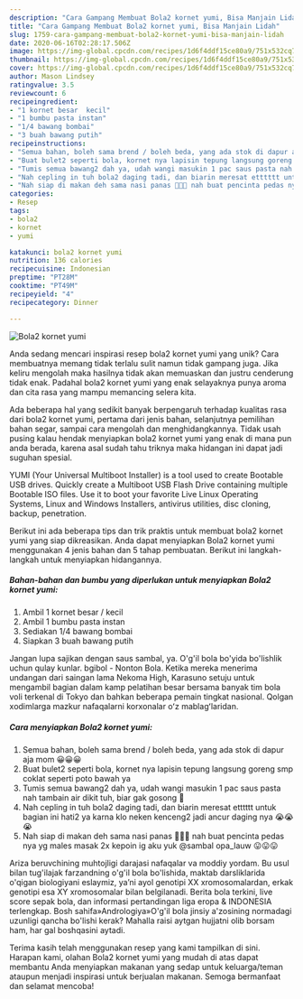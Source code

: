 ```yaml
---
description: "Cara Gampang Membuat Bola2 kornet yumi, Bisa Manjain Lidah"
title: "Cara Gampang Membuat Bola2 kornet yumi, Bisa Manjain Lidah"
slug: 1759-cara-gampang-membuat-bola2-kornet-yumi-bisa-manjain-lidah
date: 2020-06-16T02:28:17.506Z
image: https://img-global.cpcdn.com/recipes/1d6f4ddf15ce80a9/751x532cq70/bola2-kornet-yumi-foto-resep-utama.jpg
thumbnail: https://img-global.cpcdn.com/recipes/1d6f4ddf15ce80a9/751x532cq70/bola2-kornet-yumi-foto-resep-utama.jpg
cover: https://img-global.cpcdn.com/recipes/1d6f4ddf15ce80a9/751x532cq70/bola2-kornet-yumi-foto-resep-utama.jpg
author: Mason Lindsey
ratingvalue: 3.5
reviewcount: 6
recipeingredient:
- "1 kornet besar  kecil"
- "1 bumbu pasta instan"
- "1/4 bawang bombai"
- "3 buah bawang putih"
recipeinstructions:
- "Semua bahan, boleh sama brend / boleh beda, yang ada stok di dapur aja mom 😀😀😀"
- "Buat bulet2 seperti bola, kornet nya lapisin tepung langsung goreng smp coklat seperti poto bawah ya"
- "Tumis semua bawang2 dah ya, udah wangi masukin 1 pac saus pasta nah tambain air dikit tuh, biar gak gosong 🤭"
- "Nah cepling in tuh bola2 daging tadi, dan biarin meresat etttttt untuk bagian ini hati2 ya karna klo neken kenceng2 jadi ancur daging nya 😭😭😭"
- "Nah siap di makan deh sama nasi panas 🥰🥰🥰 nah buat pencinta pedas nya yg males masak 2x kepoin ig aku yuk @sambal opa_lauw 😛😛😛"
categories:
- Resep
tags:
- bola2
- kornet
- yumi

katakunci: bola2 kornet yumi 
nutrition: 136 calories
recipecuisine: Indonesian
preptime: "PT28M"
cooktime: "PT49M"
recipeyield: "4"
recipecategory: Dinner

---
```



![Bola2 kornet yumi](https://img-global.cpcdn.com/recipes/1d6f4ddf15ce80a9/751x532cq70/bola2-kornet-yumi-foto-resep-utama.jpg)

Anda sedang mencari inspirasi resep bola2 kornet yumi yang unik? Cara membuatnya memang tidak terlalu sulit namun tidak gampang juga. Jika keliru mengolah maka hasilnya tidak akan memuaskan dan justru cenderung tidak enak. Padahal bola2 kornet yumi yang enak selayaknya punya aroma dan cita rasa yang mampu memancing selera kita.

Ada beberapa hal yang sedikit banyak berpengaruh terhadap kualitas rasa dari bola2 kornet yumi, pertama dari jenis bahan, selanjutnya pemilihan bahan segar, sampai cara mengolah dan menghidangkannya. Tidak usah pusing kalau hendak menyiapkan bola2 kornet yumi yang enak di mana pun anda berada, karena asal sudah tahu triknya maka hidangan ini dapat jadi suguhan spesial.

YUMI (Your Universal Multiboot Installer) is a tool used to create Bootable USB drives. Quickly create a Multiboot USB Flash Drive containing multiple Bootable ISO files. Use it to boot your favorite Live Linux Operating Systems, Linux and Windows Installers, antivirus utilities, disc cloning, backup, penetration.


Berikut ini ada beberapa tips dan trik praktis untuk membuat bola2 kornet yumi yang siap dikreasikan. Anda dapat menyiapkan Bola2 kornet yumi menggunakan 4 jenis bahan dan 5 tahap pembuatan. Berikut ini langkah-langkah untuk menyiapkan hidangannya.

<!--inarticleads1-->

##### Bahan-bahan dan bumbu yang diperlukan untuk menyiapkan Bola2 kornet yumi:

1. Ambil 1 kornet besar / kecil
1. Ambil 1 bumbu pasta instan
1. Sediakan 1/4 bawang bombai
1. Siapkan 3 buah bawang putih


Jangan lupa sajikan dengan saus sambal, ya. O&#39;g&#39;il bola bo&#39;yida bo&#39;lishlik uchun qulay kunlar. bgibol - Nonton Bola. Ketika mereka menerima undangan dari saingan lama Nekoma High, Karasuno setuju untuk mengambil bagian dalam kamp pelatihan besar bersama banyak tim bola voli terkenal di Tokyo dan bahkan beberapa pemain tingkat nasional. Qolgan хodimlarga mazkur nafaqalarni korхonalar oʻz mablagʻlaridan. 

<!--inarticleads2-->

##### Cara menyiapkan Bola2 kornet yumi:

1. Semua bahan, boleh sama brend / boleh beda, yang ada stok di dapur aja mom 😀😀😀
1. Buat bulet2 seperti bola, kornet nya lapisin tepung langsung goreng smp coklat seperti poto bawah ya
1. Tumis semua bawang2 dah ya, udah wangi masukin 1 pac saus pasta nah tambain air dikit tuh, biar gak gosong 🤭
1. Nah cepling in tuh bola2 daging tadi, dan biarin meresat etttttt untuk bagian ini hati2 ya karna klo neken kenceng2 jadi ancur daging nya 😭😭😭
1. Nah siap di makan deh sama nasi panas 🥰🥰🥰 nah buat pencinta pedas nya yg males masak 2x kepoin ig aku yuk @sambal opa_lauw 😛😛😛


Ariza beruvchining muhtojligi darajasi nafaqalar va moddiy yordam. Bu usul bilan tug&#39;ilajak farzandning o&#39;g&#39;il bola bo&#39;lishida, maktab darsliklarida o&#39;qigan biologiyani eslaymiz, yaʼni ayol genotipi XX xromosomalardan, erkak genotipi esa XY xromosomalar bilan belgilanadi. Berita bola terkini, live score sepak bola, dan informasi pertandingan liga eropa &amp; INDONESIA terlengkap. Bosh sahifa»Andrologiya»O&#39;g&#39;il bola jinsiy a&#39;zosining normadagi uzunligi qancha bo&#39;lishi kerak? Mahalla raisi aytgan hujjatni olib borsam ham, har gal boshqasini aytadi. 

Terima kasih telah menggunakan resep yang kami tampilkan di sini. Harapan kami, olahan Bola2 kornet yumi yang mudah di atas dapat membantu Anda menyiapkan makanan yang sedap untuk keluarga/teman ataupun menjadi inspirasi untuk berjualan makanan. Semoga bermanfaat dan selamat mencoba!
